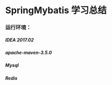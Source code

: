 # SpringMybatis 学习总结
### 运行环境：
##### IDEA 2017.02
##### apache-maven-3.5.0
##### Mysql
##### Redis
  